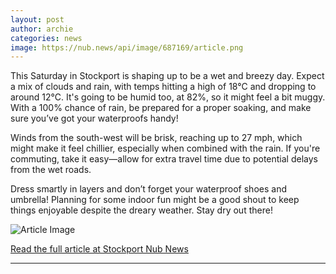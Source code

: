 ```yaml
---
layout: post
author: archie
categories: news
image: https://nub.news/api/image/687169/article.png
---
```

This Saturday in Stockport is shaping up to be a wet and breezy day. Expect a mix of clouds and rain, with temps hitting a high of 18°C and dropping to around 12°C. It's going to be humid too, at 82%, so it might feel a bit muggy. With a 100% chance of rain, be prepared for a proper soaking, and make sure you’ve got your waterproofs handy!

Winds from the south-west will be brisk, reaching up to 27 mph, which might make it feel chillier, especially when combined with the rain. If you're commuting, take it easy—allow for extra travel time due to potential delays from the wet roads.

Dress smartly in layers and don’t forget your waterproof shoes and umbrella! Planning for some indoor fun might be a good shout to keep things enjoyable despite the dreary weather. Stay dry out there!

![Article Image](https://nub.news/api/image/687169/article.png)

[Read the full article at Stockport Nub News](https://stockport.nub.news/news/weather-news/todays-weather-in-stockport-30-august-270371)

---
